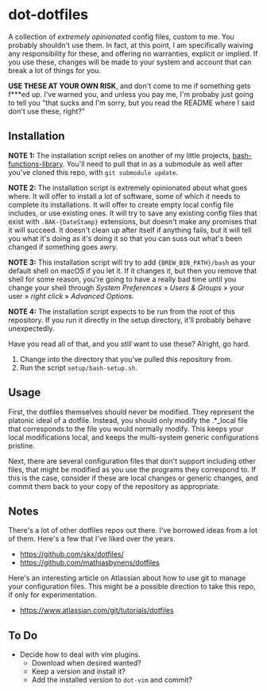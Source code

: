 # dot-dotfiles

A collection of _extremely opinionated_ config files, custom to me. You probably shouldn't use them. In fact, at this point, I am specifically waiving any responsibility for these, and offering no warranties, explicit or implied. If you use these, changes will be made to your system and account that can break a lot of things for you.  

**USE THESE AT YOUR OWN RISK**, and don't come to me if something gets f\*\*\*ed up. I've warned you, and unless you pay me, I'm probaby just going to tell you "that sucks and I'm sorry, but you read the README where I said don't use these, right?"  

## Installation

**NOTE 1:** The installation script relies on another of my little projects, [bash-functions-library](https://github.com/shaniber/bash-functions-library/). You'll need to pull that in as a submodule as well after you've cloned this repo, with `git submodule update`.  

**NOTE 2:** The installation script is extremely opinionated about what goes where. It will offer to install a lot of software, some of which it needs to complete its installations. It will offer to create empty local config file includes, or use existing ones. It will try to save any existing config files that exist with `.BAK-{DateStamp}` extensions, but doesn't make any promises that it will succeed. It doesn't clean up after itself if anything fails, but it will tell you what it's doing as it's doing it so that you can suss out what's been changed if something goes awry.  

**NOTE 3:** This installation script will try to add `{BREW_BIN_PATH}/bash` as your default shell on macOS if you let it. If it changes it, but then you remove that shell for some reason, you're going to have a really bad time until you change your shell through _System Preferences_ » _Users & Groups_ » your user » *right click* » _Advanced Options_.  

**NOTE 4:** The installation script expects to be run from the root of this repository. If you run it directly in the setup directory, it'll probably behave unexpectedly.  

Have you read all of that, and you _still_ want to use these? Alright, go hard.  

1. Change into the directory that you've pulled this repository from.
2. Run the script `setup/bash-setup.sh`. 

## Usage
First, the dotfiles themselves should never be modified. They represent the platonic ideal of a dotfile.  Instead, you should only modify the .\*\_local file that corresponds to the file you would normally modify. This keeps your local modifications local, and keeps the multi-system generic configurations pristine. 

Next, there are several configuration files that don't support including other files, that might be modified as you use the programs they correspond to. If this is the case, consider if these are local changes or generic changes, and commit them back to your copy of the repository as appropriate. 

## Notes
There's a lot of other dotfiles repos out there. I've borrowed ideas from a lot of them. Here's a few that I've liked over the years.  

- https://github.com/skx/dotfiles/
- https://github.com/mathiasbynens/dotfiles

Here's an interesting article on Atlassian about how to use git to manage your configuration files. This might be a possible direction to take this repo, if only for experimentation.  

- https://www.atlassian.com/git/tutorials/dotfiles

## To Do
- Decide how to deal with vim plugins. 
  - Download when desired wanted?
  - Keep a version and install it?
  - Add the installed version to `dot-vim` and commit?


